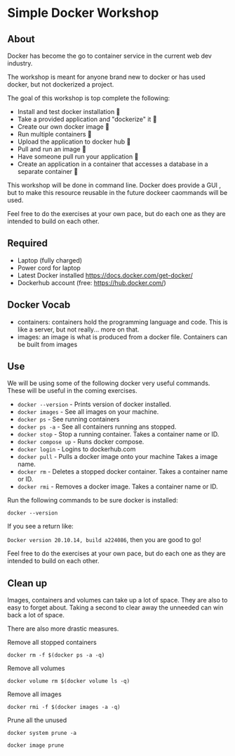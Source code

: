 # Simple Docker Workshop

## About

Docker has become the go to container service in the current web dev industry.

The workshop is meant for anyone brand new to docker or has used docker, but not dockerized a project.

The goal of this workshop is top complete the following:

- Install and test docker installation 🐳
- Take a provided application and "dockerize" it 🐳
- Create our own docker image 🐳
- Run multiple containers 🐳
- Upload the application to docker hub 🐳
- Pull and run an image 🐳
- Have someone pull run your application 🐳
- Create an application in a container that accesses a database in a separate container 🐳

This workshop will be done in command line. Docker does provide a GUI , but to make this resource reusable in the future dockeer caommands will be used.

Feel free to do the exercises at your own pace, but do each one as they are intended to build on each other.

## Required

- Laptop (fully charged)
- Power cord for laptop
- Latest Docker installed https://docs.docker.com/get-docker/
- Dockerhub account (free: https://hub.docker.com/)

## Docker Vocab

- containers: containers hold the programming language and code. This is like a server, but not really... more on that.
- images: an image is what is produced from a docker file. Containers can be built from images

## Use

We will be using some of the following docker very useful commands. These will be useful in the coming exercises.

- `docker --version` - Prints version of docker installed.
- `docker images` - See all images on your machine.
- `docker ps` - See running containers
- `docker ps -a` - See all containers running ans stopped.
- `docker stop` - Stop a running container. Takes a container name or ID.
- `docker compose up` - Runs docker compose.
- `docker login` - Logins to dockerhub.com
- `docker pull` - Pulls a docker image onto your machine Takes a image name.
- `docker rm` - Deletes a stopped docker container. Takes a container name or ID.
- `docker rmi` - Removes a docker image. Takes a container name or ID.

Run the following commands to be sure docker is installed:

`docker --version`

If you see a return like:

`Docker version 20.10.14, build a224086`, then you are good to go!

Feel free to do the exercises at your own pace, but do each one as they are intended to build on each other.


## Clean up

Images, containers and volumes can take up a lot of space. They are also to easy to forget about. Taking a second to clear away the unneeded can win back a lot of space.

There are also more drastic measures.

Remove all stopped containers

`docker rm -f $(docker ps -a -q)`

Remove all volumes

`docker volume rm $(docker volume ls -q)`

Remove all images

`docker rmi -f $(docker images -a -q)`

Prune all the unused

`docker system prune -a`

`docker image prune`